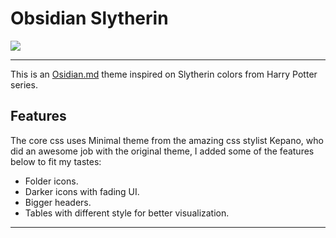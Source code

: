 # Obsidian Slytherin
![](https://i.imgur.com/273mneE.png)
___
This is an [Osidian.md](https://obsidian.md/) theme inspired on Slytherin colors from Harry Potter series.

## Features
The core css uses Minimal theme from the amazing css stylist Kepano, who did an awesome job with the original theme, I added some of the features below to fit my tastes:
- Folder icons.
- Darker icons with fading UI.
- Bigger headers.
- Tables with different style for better visualization.
___
